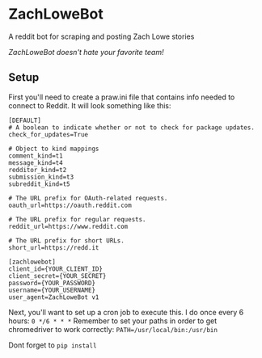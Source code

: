 # ZachLoweBot
A reddit bot for scraping and posting Zach Lowe stories  

*ZachLoweBot doesn't hate your favorite team!*

## Setup
First you'll need to create a praw.ini file that contains info needed to connect to Reddit. It will look something like this:
```
[DEFAULT]
# A boolean to indicate whether or not to check for package updates.
check_for_updates=True

# Object to kind mappings
comment_kind=t1
message_kind=t4
redditor_kind=t2
submission_kind=t3
subreddit_kind=t5

# The URL prefix for OAuth-related requests.
oauth_url=https://oauth.reddit.com

# The URL prefix for regular requests.
reddit_url=https://www.reddit.com

# The URL prefix for short URLs.
short_url=https://redd.it

[zachlowebot]
client_id={YOUR_CLIENT_ID}
client_secret={YOUR_SECRET}
password={YOUR_PASSWORD}
username={YOUR_USERNAME}
user_agent=ZachLoweBot v1
```

Next, you'll want to set up a cron job to execute this. I do once every 6 hours: `0 */6 * * *` 
Remember to set your paths in order to get chromedriver to work correctly: `PATH=/usr/local/bin:/usr/bin`  

Dont forget to `pip install`
